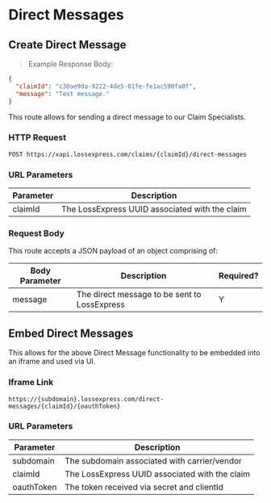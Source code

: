 # Direct Messages

## Create Direct Message

> Example Response Body:

```json
{
  "claimId": "c30ae9da-9222-4de5-81fe-fe1ac590fa0f",
  "message": "Test message."
}
```

This route allows for sending a direct message to our Claim Specialists.

### HTTP Request

`POST https://xapi.lossexpress.com/claims/{claimId}/direct-messages`

### URL Parameters

Parameter | Description
--------- | -----------
claimId | The LossExpress UUID associated with the claim

### Request Body

This route accepts a JSON payload of an object comprising of:

Body Parameter | Description | Required?
-------------- | ----------- | ---------
message | The direct message to be sent to LossExpress | Y

## Embed Direct Messages

This allows for the above Direct Message functionality to be embedded into an iframe and used via UI.

### Iframe Link

`https://{subdomain}.lossexpress.com/direct-messages/{claimId}/{oauthToken}`

### URL Parameters

Parameter | Description
--------- | -----------
subdomain | The subdomain associated with carrier/vendor
claimId | The LossExpress UUID associated with the claim
oauthToken | The token received via secret and clientId
